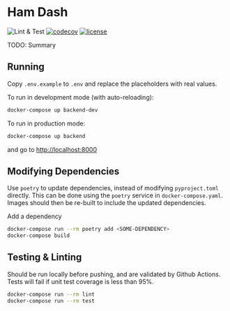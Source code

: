 # Ham Dash

![Lint & Test](https://github.com/jamescurtin/ham-dash/workflows/Lint%20&%20Test/badge.svg)
[![codecov](https://codecov.io/gh/jamescurtin/ham-dash/branch/main/graph/badge.svg?token=zmg1twfMd1)](https://codecov.io/gh/jamescurtin/ham-dash)
[![license](https://img.shields.io/github/license/jamescurtin/ham-dash.svg)](https://github.com/jamescurtin/ham-dash/blob/main/LICENSE)

TODO: Summary

## Running

Copy `.env.example` to `.env` and replace the placeholders with real values.

To run in development mode (with auto-reloading):

```bash
docker-compose up backend-dev
```

To run in production mode:

```bash
docker-compose up backend
```

and go to [http://localhost:8000](http://localhost:8000)

## Modifying Dependencies

Use `poetry` to update dependencies, instead of modifying `pyproject.toml`
directly. This can be done using the `poetry` service in `docker-compose.yaml`.
Images should then be re-built to include the updated dependencies.

Add a dependency

```bash
docker-compose run --rm poetry add <SOME-DEPENDENCY>
docker-compose build
```

## Testing & Linting

Should be run locally before pushing, and are validated by Github Actions.
Tests will fail if unit test coverage is less than 95%.

```bash
docker-compose run --rm lint
docker-compose run --rm test
```
